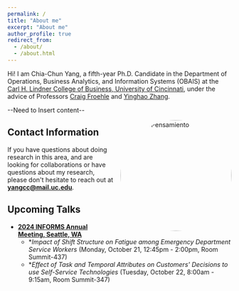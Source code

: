 ```yaml
---
permalink: /
title: "About me"
excerpt: "About me"
author_profile: true
redirect_from: 
  - /about/
  - /about.html
---
```

<style>
  .about-image {
    width: 250px;
    border-radius: 50%;
    margin-left: 15px;
    float: right;
  }
  
  @media (max-width: 600px) {
    .about-image {
      float: none;
      display: block;
      margin: 0 auto;
    }
  }
</style>

Hi! I am Chia-Chun Yang, a fifth-year Ph.D. Candidate in the Department of Operations, Business Analytics, and Information Systems (OBAIS) at the [Carl H. Lindner College of Business, University of Cincinnati](https://business.uc.edu/), under the advice of Professors [Craig Froehle](https://business.uc.edu/faculty-research/obais/faculty/craig-froehle.html) and [Yinghao Zhang](https://business.uc.edu/faculty-research/obais/faculty/yinghao-zhang.html). 

--Need to Insert content--

<img src="https://gpensamiento.github.io/images/GabrielyDulce.jpg" alt="Gabriel Pensamiento" class="about-image">

## Contact Information
If you have questions about doing research in this area, and are looking for collaborations or have questions about my research, please don't hesitate to reach out at **[yangcc@mail.uc.edu](yangcc@mail.uc.edu)**.



## Upcoming Talks
- **[2024 INFORMS Annual Meeting, Seattle, WA](https://meetings.informs.org/wordpress/seattle2024/)**
  - **Impact of Shift Structure on Fatigue among Emergency Department Service Workers* (Monday, October 21, 12:45pm - 2:00pm, Room Summit-437)
  - **Effect of Task and Temporal Attributes on Customers' Decisions to use Self-Service Technologies* (Tuesday, October 22, 8:00am - 9:15am, Room Summit-347)


